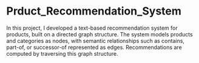 # Prduct_Recommendation_System
In this project, I developed a text-based recommendation system for products, built on a directed graph structure.
The system models products and categories as nodes, with semantic relationships such as contains, part-of, or successor-of represented as edges.
Recommendations are computed by traversing this graph structure.

